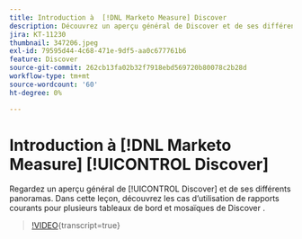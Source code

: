 ```yaml
---
title: Introduction à  [!DNL Marketo Measure] Discover
description: Découvrez un aperçu général de Discover et de ses différents panoramas. Dans cette leçon, découvrez les cas d’utilisation de rapports courants pour plusieurs tableaux de bord et mosaïques de Discover .
jira: KT-11230
thumbnail: 347206.jpeg
exl-id: 79595d44-4c68-471e-9df5-aa0c677761b6
feature: Discover
source-git-commit: 262cb13fa02b32f7918ebd569720b80078c2b28d
workflow-type: tm+mt
source-wordcount: '60'
ht-degree: 0%

---
```


# Introduction à [!DNL Marketo Measure] [!UICONTROL Discover]

Regardez un aperçu général de [!UICONTROL Discover] et de ses différents panoramas. Dans cette leçon, découvrez les cas d’utilisation de rapports courants pour plusieurs tableaux de bord et mosaïques de Discover .

>[!VIDEO](https://video.tv.adobe.com/v/3422342/?learn=on&captions=fre_fr){transcript=true}
